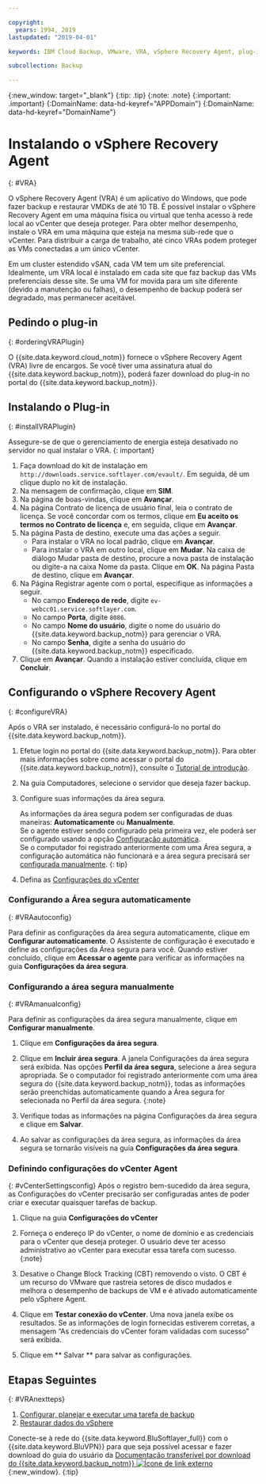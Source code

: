 ```yaml
---

copyright:
  years: 1994, 2019
lastupdated: "2019-04-01"

keywords: IBM Cloud Backup, VMware, VRA, vSphere Recovery Agent, plug-in, plugin, EVault, Carbonite, vSphere

subcollection: Backup

---
```

{:new_window: target="_blank"}
{:tip: .tip}
{:note: .note}
{:important: .important}
{:DomainName: data-hd-keyref="APPDomain"}
{:DomainName: data-hd-keyref="DomainName"}

# Instalando o vSphere Recovery Agent
{: #VRA}

O vSphere Recovery Agent (VRA) é um aplicativo do Windows, que pode fazer backup e restaurar VMDKs de até 10 TB. É possível instalar o vSphere Recovery Agent em uma máquina física ou virtual que tenha acesso à rede local ao vCenter que deseja proteger. Para obter melhor desempenho, instale o VRA em uma máquina que esteja na mesma sub-rede que o vCenter. Para distribuir a carga de trabalho, até cinco VRAs podem proteger as VMs conectadas a um único vCenter.

Em um cluster estendido vSAN, cada VM tem um site preferencial. Idealmente, um VRA local é instalado em cada site que faz backup das VMs preferenciais desse site. Se uma VM for movida para um site diferente (devido a manutenção ou falhas), o desempenho de backup poderá ser degradado, mas permanecer aceitável.


## Pedindo o plug-in
{: #orderingVRAPlugin}

O {{site.data.keyword.cloud_notm}} fornece o vSphere Recovery Agent (VRA) livre de encargos. Se você tiver uma assinatura atual do {{site.data.keyword.backup_notm}}, poderá fazer download do plug-in no portal do {{site.data.keyword.backup_notm}}.

## Instalando o Plug-in
{: #installVRAPlugin}

Assegure-se de que o gerenciamento de energia esteja desativado no servidor no qual instalar o VRA.
{: important}

1. Faça download do kit de instalação em `http://downloads.service.softlayer.com/evault/`. Em seguida, dê um clique duplo no kit de instalação.
2. Na mensagem de confirmação, clique em **SIM**.
3. Na página de boas-vindas, clique em **Avançar**.
4. Na página Contrato de licença de usuário final, leia o contrato de licença. Se você concordar com os termos, clique em **Eu aceito os termos no Contrato de licença** e, em seguida, clique em **Avançar**.
5. Na página Pasta de destino, execute uma das ações a seguir.
   * Para instalar o VRA no local padrão, clique em **Avançar**.
   * Para instalar o VRA em outro local, clique em **Mudar**. Na caixa de diálogo Mudar pasta de destino, procure a nova pasta de instalação ou digite-a na caixa Nome da pasta. Clique em **OK**. Na página Pasta de destino, clique em **Avançar**.
6. Na Página Registrar agente com o portal, especifique as informações a seguir.
   * No campo **Endereço de rede**, digite `ev-webcc01.service.softlayer.com`.
   * No campo **Porta**, digite `8086`.
   * No campo **Nome do usuário**, digite o nome do usuário do {{site.data.keyword.backup_notm}} para gerenciar o VRA.
   * No campo **Senha**, digite a senha do usuário do {{site.data.keyword.backup_notm}} especificado.
7.	Clique em **Avançar**. Quando a instalação estiver concluída, clique em **Concluir**.

## Configurando o vSphere Recovery Agent
{: #configureVRA}

Após o VRA ser instalado, é necessário configurá-lo no portal do {{site.data.keyword.backup_notm}}.

1. Efetue login no portal do {{site.data.keyword.backup_notm}}. Para obter mais informações sobre como acessar o portal do {{site.data.keyword.backup_notm}}, consulte o [Tutorial de introdução](/docs/infrastructure/Backup?topic=Backup-gettingstarted#gettingstarted#accessingWebCC).
2. Na guia Computadores, selecione o servidor que deseja fazer backup.
3. Configure suas informações da área segura.

   As informações da área segura podem ser configuradas de duas maneiras: **Automaticamente** ou **Manualmente**.<br/>Se o agente estiver sendo configurado pela primeira vez, ele poderá ser configurado usando a opção [Configuração automática](#VRAautoconfig).<br/>Se o computador foi registrado anteriormente com uma Área segura, a configuração automática não funcionará e a área segura precisará ser [configurada manualmente](#VRAmanualconfig).
   {: tip}

4. Defina as [Configurações do vCenter](#vCenterSettingsconfig)   

### Configurando a Área segura automaticamente
{: #VRAautoconfig}

Para definir as configurações da área segura automaticamente, clique em **Configurar automaticamente**. O Assistente de configuração é executado e define as configurações da Área segura para você. Quando estiver concluído, clique em **Acessar o agente** para verificar as informações na guia **Configurações da área segura**.
 

### Configurando a área segura manualmente
{: #VRAmanualconfig}

Para definir as configurações da área segura manualmente, clique em **Configurar manualmente**.   
1. Clique em **Configurações da área segura**.
2. Clique em **Incluir área segura**. A janela Configurações da área segura será exibida. Nas opções **Perfil da área segura**, selecione a área segura apropriada.
   Se o computador foi registrado anteriormente com uma área segura do {{site.data.keyword.backup_notm}}, todas as informações serão preenchidas automaticamente quando a Área segura for selecionada no Perfil da área segura.
   {:note}

3. Verifique todas as informações na página Configurações da área segura e clique em **Salvar**.
4. Ao salvar as configurações da área segura, as informações da área segura se tornarão visíveis na guia **Configurações da área segura**.


### Definindo configurações do vCenter Agent
{: #vCenterSettingsconfig}
Após o registro bem-sucedido da área segura, as Configurações do vCenter precisarão ser configuradas antes de poder criar e executar quaisquer tarefas de backup.

1. Clique na guia **Configurações do vCenter**
2. Forneça o endereço IP do vCenter, o nome de domínio e as credenciais para o vCenter que deseja proteger.
   O usuário deve ter acesso administrativo ao vCenter para executar essa tarefa com sucesso.
   {:note}

3. Desative o Change Block Tracking (CBT) removendo o visto. O CBT é um recurso do VMware que rastreia setores de disco mudados e melhora o desempenho de backups de VM e é ativado automaticamente pelo vSphere Agent.
4. Clique em **Testar conexão do vCenter**. Uma nova janela exibe os resultados. Se as informações de login fornecidas estiverem corretas, a mensagem “As credenciais do vCenter foram validadas com sucesso” será exibida.
5. Clique em  ** Salvar **  para salvar as configurações.

## Etapas Seguintes
{: #VRAnextteps}
1. [Configurar, planejar e executar uma tarefa de backup](/docs/infrastructure/Backup?topic=Backup-ConfigureVRA#VConfigureVRA)
2. [Restaurar dados do vSphere](/docs/infrastructure/Backup?topic=Backup-VRARestore#VRARestore)

Conecte-se à rede do {{site.data.keyword.BluSoftlayer_full}} com o {{site.data.keyword.BluVPN}} para que seja possível acessar e fazer download do guia do usuário da [Documentação transferível por download do {{site.data.keyword.backup_notm}} ![Ícone de link externo](../../icons/launch-glyph.svg "Ícone de link externo")](http://downloads.service.softlayer.com/evault/Documentation/){:new_window}.
{:tip}
